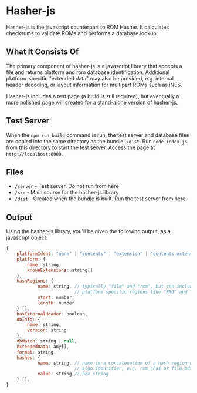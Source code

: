 # Hasher-js
Hasher-js is the javascript counterpart to ROM Hasher. It calculates checksums to validate ROMs and performs a database lookup.

## What It Consists Of
The primary component of hasher-js is a javascript library that accepts a file and returns platform and rom database identification. Additional platform-specific "extended data" may also be provided, e.g. internal header decoding, or layout information for multipart ROMs such as iNES.

Hasher-js includes a test page (a build is still required), but eventually a more polished page will created for a stand-alone version of hasher-js.

## Test Server

When the `npm run build` command is run, the test server and database files are copied into the same directory as the bundle: `/dist`. Run `node index.js` from this directory to start the test server. Access the page at `http://localhost:8000`.

## Files

* `/server` - Test server. Do not run from here
* `/src` - Main source for the hasher-js library
* `/dist` - Created when the bundle is built. Run the test server from here.

## Output

Using the hasher-js library, you'll be given the following output, as a javascript object:

```javascript
{
    platformIdent: "none" | "contents" | "extension" | "contents extension",
    platform: {
        name: string,
        knownExtensions: string[]
    },
    hashRegions: {
            name: string, // typically "file" and "rom", but can include 
                          // platform specific regions like "PRG" and "CHR"
            start: number,
            length: number
    } [],
    hasExternalHeader: boolean,
    dbInfo: {
        name: string,
        version: string
    },
    dbMatch: string | null,
    extendedData: any[],
    format: string,
    hashes: {
            name: string, // name is a concatenation of a hash region name and
                          // algo identifier, e.g. rom_sha1 or file_md5
            value: string // hex string
    } [],
}
```
